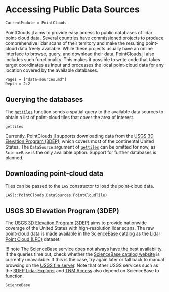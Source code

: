 # Accessing Public Data Sources

```@meta
CurrentModule = PointClouds
```

PointClouds.jl aims to provide easy access to public databases of lidar
point-cloud data. Several countries have commissioned projects to produce
comprehensive lidar scans of their territory and make the resulting point-cloud
data freely available. While these projects usually have an online interface to
browse, query, and download their data, PointClouds.jl also includes such
functionality. This makes it possible to write code that takes target
coordinates as input and processes the local point-cloud data for any location
covered by the available databases.

```@contents
Pages = ["data-sources.md"]
Depth = 2:2
```

## Querying the databases

The [`gettiles`](@ref) function sends a spatial query to the available data
sources to obtain a list of point-cloud tiles that cover the area of interest.

```@docs
gettiles
```

Currently, PointClouds.jl supports downloading data from the [USGS 3D Elevation
Program (3DEP)](@ref), which covers most of the continental United States. The
`DataSource` argument of [`gettiles`](@ref) can be omitted for now, as
`ScienceBase` is the only available option. Support for further databases is
planned.

## Downloading point-cloud data

Tiles can be passed to the `LAS` constructor to load the point-cloud data.

```@docs
LAS(::PointClouds.DataSources.PointCloudTile)
```

## USGS 3D Elevation Program (3DEP)

The [USGS 3D Elevation Program
(3DEP)](https://www.usgs.gov/3d-elevation-program) aims to provide nationwide
coverage of the United States with high-resolution lidar scans.
The raw point-cloud data is made available in the [ScienceBase catalog](https://www.sciencebase.gov/catalog/) as the [Lidar Point Cloud (LPC)](https://www.sciencebase.gov/catalog/item/4f70ab64e4b058caae3f8def) dataset.

!!! note
    The ScienceBase service does not always have the best availability. If the
    queries time out, check whether the [ScienceBase catalog
    website](https://www.sciencebase.gov/catalog/) is currently unavailable. If
    this is the case, try again later or fall back to manual browsing on the
    [USGS file
    server](http://rockyweb.usgs.gov/vdelivery/Datasets/Staged/Elevation/).
    Note that other USGS services such as the [3DEP Lidar
    Explorer](https://www.usgs.gov/NationalMap/LidarExplorer) and [TNM
    Access](https://apps.nationalmap.gov/tnmaccess/) also depend on ScienceBase
    to function.

```@docs
ScienceBase
```
